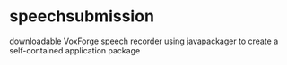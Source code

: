 # speechsubmission

downloadable VoxForge speech recorder using javapackager to create a self-contained 
application package
